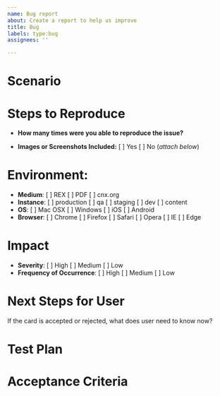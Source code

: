 ```yaml
---
name: Bug report
about: Create a report to help us improve
title: Bug
labels: type:bug
assignees: ''

---
```


# Scenario

# Steps to Reproduce

* **How many times were you able to reproduce the issue?** 

* **Images or Screenshots Included:** [ ] Yes  [ ] No  (_attach below_)

# Environment:

* **Medium**: [ ] REX [ ] PDF  [ ] cnx.org  
* **Instance**: [ ] production  [ ] qa  [ ] staging  [ ] dev  [ ] content
* **OS**: [ ] Mac OSX  [ ] Windows  [ ] iOS  [ ] Android
* **Browser**: [ ] Chrome  [ ] Firefox  [ ] Safari  [ ] Opera  [ ] IE  [ ] Edge

# Impact

* **Severity**: [ ] High [ ] Medium  [ ] Low
* **Frequency of Occurrence**: [ ] High [ ] Medium  [ ] Low

# Next Steps for User
If the card is accepted or rejected, what does user need to know now?


# Test Plan 

# Acceptance Criteria
